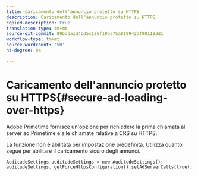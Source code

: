 ```yaml
---
title: Caricamento dell'annuncio protetto su HTTPS
description: Caricamento dell'annuncio protetto su HTTPS
copied-description: true
translation-type: tm+mt
source-git-commit: 89bdda1d4bd5c126f19ba75a819942df901183d1
workflow-type: tm+mt
source-wordcount: '50'
ht-degree: 0%

---
```



# Caricamento dell&#39;annuncio protetto su HTTPS{#secure-ad-loading-over-https}

Adobe Primetime fornisce un&#39;opzione per richiedere la prima chiamata al server ad Primetime e alle chiamate relative a CRS su HTTPS.

La funzione non è abilitata per impostazione predefinita. Utilizza quanto segue per abilitare il caricamento sicuro degli annunci.

```
AuditudeSettings auditudeSettings = new AuditudeSettings(); 
auditudeSettings. getForceHttpsConfiguration().setAdServerCalls(true);
```


